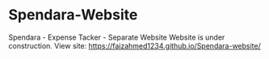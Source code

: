 # Spendara-Website
 Spendara - Expense Tacker - Separate Website
 Website is under construction.
 View site: https://faizahmed1234.github.io/Spendara-website/
